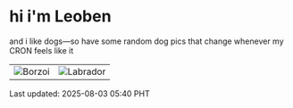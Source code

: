# hi i'm Leoben

and i like dogs—so have some random dog pics that change whenever my CRON feels like it

|  |  |
|--------|----------|
| ![Borzoi](https://random-dog-vercel.vercel.app/api/random-borzoi?v=1754170802) | ![Labrador](https://random-dog-vercel.vercel.app/api/random-labrador?v=1754170802) |

Last updated: 2025-08-03 05:40 PHT
